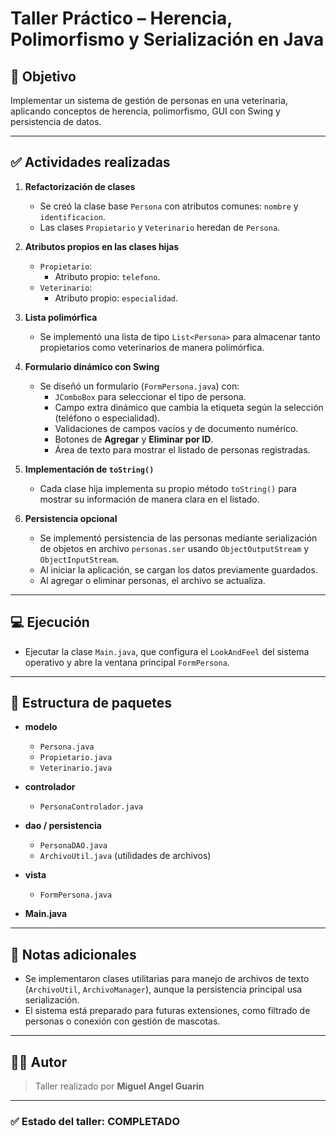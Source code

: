 # Taller Práctico – Herencia, Polimorfismo y Serialización en Java

## 🎯 **Objetivo**

Implementar un sistema de gestión de personas en una veterinaria, aplicando conceptos de herencia, polimorfismo, GUI con Swing y persistencia de datos.

---

## ✅ **Actividades realizadas**

1. **Refactorización de clases**
    - Se creó la clase base `Persona` con atributos comunes: `nombre` y `identificacion`.
    - Las clases `Propietario` y `Veterinario` heredan de `Persona`.

2. **Atributos propios en las clases hijas**
    - `Propietario`:
        - Atributo propio: `telefono`.
    - `Veterinario`:
        - Atributo propio: `especialidad`.

3. **Lista polimórfica**
    - Se implementó una lista de tipo `List<Persona>` para almacenar tanto propietarios como veterinarios de manera polimórfica.

4. **Formulario dinámico con Swing**
    - Se diseñó un formulario (`FormPersona.java`) con:
        - `JComboBox` para seleccionar el tipo de persona.
        - Campo extra dinámico que cambia la etiqueta según la selección (teléfono o especialidad).
        - Validaciones de campos vacíos y de documento numérico.
        - Botones de **Agregar** y **Eliminar por ID**.
        - Área de texto para mostrar el listado de personas registradas.

5. **Implementación de `toString()`**
    - Cada clase hija implementa su propio método `toString()` para mostrar su información de manera clara en el listado.

6. **Persistencia opcional**
    - Se implementó persistencia de las personas mediante serialización de objetos en archivo `personas.ser` usando `ObjectOutputStream` y `ObjectInputStream`.
    - Al iniciar la aplicación, se cargan los datos previamente guardados.
    - Al agregar o eliminar personas, el archivo se actualiza.

---

## 💻 **Ejecución**

- Ejecutar la clase `Main.java`, que configura el `LookAndFeel` del sistema operativo y abre la ventana principal `FormPersona`.

---

## 📁 **Estructura de paquetes**

- **modelo**
    - `Persona.java`
    - `Propietario.java`
    - `Veterinario.java`

- **controlador**
    - `PersonaControlador.java`

- **dao / persistencia**
    - `PersonaDAO.java`
    - `ArchivoUtil.java` (utilidades de archivos)

- **vista**
    - `FormPersona.java`

- **Main.java**

---

## 📝 **Notas adicionales**

- Se implementaron clases utilitarias para manejo de archivos de texto (`ArchivoUtil`, `ArchivoManager`), aunque la persistencia principal usa serialización.
- El sistema está preparado para futuras extensiones, como filtrado de personas o conexión con gestión de mascotas.

---

## 👨‍💻 **Autor**

> Taller realizado por **Miguel Angel Guarin**  

---

### ✅ **Estado del taller: COMPLETADO**
